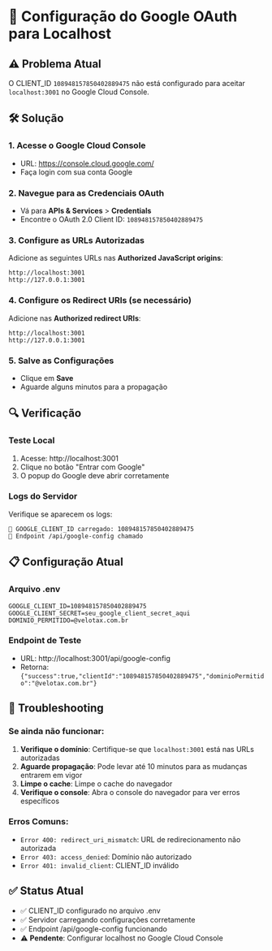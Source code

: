 # 🔐 Configuração do Google OAuth para Localhost

## ⚠️ Problema Atual
O CLIENT_ID `108948157850402889475` não está configurado para aceitar `localhost:3001` no Google Cloud Console.

## 🛠️ Solução

### 1. Acesse o Google Cloud Console
- URL: https://console.cloud.google.com/
- Faça login com sua conta Google

### 2. Navegue para as Credenciais OAuth
- Vá para **APIs & Services** > **Credentials**
- Encontre o OAuth 2.0 Client ID: `108948157850402889475`

### 3. Configure as URLs Autorizadas
Adicione as seguintes URLs nas **Authorized JavaScript origins**:
```
http://localhost:3001
http://127.0.0.1:3001
```

### 4. Configure os Redirect URIs (se necessário)
Adicione nas **Authorized redirect URIs**:
```
http://localhost:3001
http://127.0.0.1:3001
```

### 5. Salve as Configurações
- Clique em **Save**
- Aguarde alguns minutos para a propagação

## 🔍 Verificação

### Teste Local
1. Acesse: http://localhost:3001
2. Clique no botão "Entrar com Google"
3. O popup do Google deve abrir corretamente

### Logs do Servidor
Verifique se aparecem os logs:
```
🔧 GOOGLE_CLIENT_ID carregado: 108948157850402889475
🎯 Endpoint /api/google-config chamado
```

## 📋 Configuração Atual

### Arquivo .env
```env
GOOGLE_CLIENT_ID=108948157850402889475
GOOGLE_CLIENT_SECRET=seu_google_client_secret_aqui
DOMINIO_PERMITIDO=@velotax.com.br
```

### Endpoint de Teste
- URL: http://localhost:3001/api/google-config
- Retorna: `{"success":true,"clientId":"108948157850402889475","dominioPermitido":"@velotax.com.br"}`

## 🚨 Troubleshooting

### Se ainda não funcionar:
1. **Verifique o domínio**: Certifique-se que `localhost:3001` está nas URLs autorizadas
2. **Aguarde propagação**: Pode levar até 10 minutos para as mudanças entrarem em vigor
3. **Limpe o cache**: Limpe o cache do navegador
4. **Verifique o console**: Abra o console do navegador para ver erros específicos

### Erros Comuns:
- `Error 400: redirect_uri_mismatch`: URL de redirecionamento não autorizada
- `Error 403: access_denied`: Domínio não autorizado
- `Error 401: invalid_client`: CLIENT_ID inválido

## ✅ Status Atual
- ✅ CLIENT_ID configurado no arquivo .env
- ✅ Servidor carregando configurações corretamente
- ✅ Endpoint /api/google-config funcionando
- ⚠️ **Pendente**: Configurar localhost no Google Cloud Console
